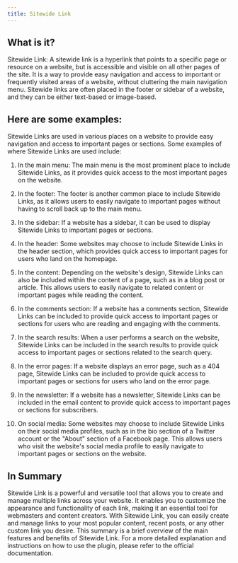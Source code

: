 ```yaml
---
title: Sitewide Link
---
```




## What is it?

Sitewide Link: A sitewide link is a hyperlink that points to a specific page or resource on a website, but is accessible and visible on all other pages of the site. It is a way to provide easy navigation and access to important or frequently visited areas of a website, without cluttering the main navigation menu. Sitewide links are often placed in the footer or sidebar of a website, and they can be either text-based or image-based.

## Here are some examples:

Sitewide Links are used in various places on a website to provide easy navigation and access to important pages or sections. Some examples of where Sitewide Links are used include:

1. In the main menu: The main menu is the most prominent place to include Sitewide Links, as it provides quick access to the most important pages on the website.

2. In the footer: The footer is another common place to include Sitewide Links, as it allows users to easily navigate to important pages without having to scroll back up to the main menu.

3. In the sidebar: If a website has a sidebar, it can be used to display Sitewide Links to important pages or sections.

4. In the header: Some websites may choose to include Sitewide Links in the header section, which provides quick access to important pages for users who land on the homepage.

5. In the content: Depending on the website's design, Sitewide Links can also be included within the content of a page, such as in a blog post or article. This allows users to easily navigate to related content or important pages while reading the content.

6. In the comments section: If a website has a comments section, Sitewide Links can be included to provide quick access to important pages or sections for users who are reading and engaging with the comments.

7. In the search results: When a user performs a search on the website, Sitewide Links can be included in the search results to provide quick access to important pages or sections related to the search query.

8. In the error pages: If a website displays an error page, such as a 404 page, Sitewide Links can be included to provide quick access to important pages or sections for users who land on the error page.

9. In the newsletter: If a website has a newsletter, Sitewide Links can be included in the email content to provide quick access to important pages or sections for subscribers.

10. On social media: Some websites may choose to include Sitewide Links on their social media profiles, such as in the bio section of a Twitter account or the "About" section of a Facebook page. This allows users who visit the website's social media profile to easily navigate to important pages or sections on the website.

## In Summary

Sitewide Link is a powerful and versatile tool that allows you to create and manage multiple links across your website. It enables you to customize the appearance and functionality of each link, making it an essential tool for webmasters and content creators. With Sitewide Link, you can easily create and manage links to your most popular content, recent posts, or any other custom link you desire. This summary is a brief overview of the main features and benefits of Sitewide Link. For a more detailed explanation and instructions on how to use the plugin, please refer to the official documentation.